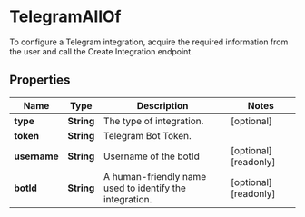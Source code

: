

# TelegramAllOf

To configure a Telegram integration, acquire the required information from the user and call the Create Integration endpoint. 
## Properties

Name | Type | Description | Notes
------------ | ------------- | ------------- | -------------
**type** | **String** | The type of integration. |  [optional]
**token** | **String** | Telegram Bot Token. | 
**username** | **String** | Username of the botId |  [optional] [readonly]
**botId** | **String** | A human-friendly name used to identify the integration. |  [optional] [readonly]



